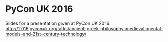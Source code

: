 # PyCon UK 2016

Slides for a presentation given at PyCon UK 2016: http://2016.pyconuk.org/talks/ancient-greek-philosophy-medieval-mental-models-and-21st-century-technology/
